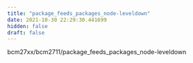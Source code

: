```yaml
---
title: "package_feeds_packages_node-leveldown"
date: 2021-10-30 22:29:30.441699
hidden: false
draft: false
---
```


bcm27xx/bcm2711/package_feeds_packages_node-leveldown

